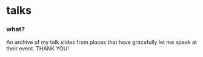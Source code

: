 # talks

### what?

An archive of my talk slides from places that have gracefully let me speak at their event. THANK YOU!
